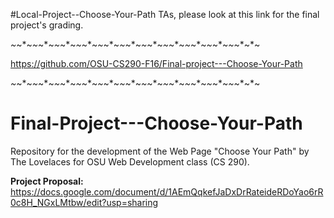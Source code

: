 #Local-Project--Choose-Your-Path
TAs, please look at this link for the final project's grading.

*~*~*~*~*~*~*~*~*~*~*~*~*~*~*~*~*~*~*~*~*~*~*~*~*~*~*~*~*~*~*~*~*~*~

https://github.com/OSU-CS290-F16/Final-project---Choose-Your-Path

*~*~*~*~*~*~*~*~*~*~*~*~*~*~*~*~*~*~*~*~*~*~*~*~*~*~*~*~*~*~*~*~*~*~



# Final-Project---Choose-Your-Path
Repository for the development of the Web Page "Choose Your Path"
by The Lovelaces for OSU Web Development class (CS 290).

**Project Proposal:** https://docs.google.com/document/d/1AEmQqkefJaDxDrRateideRDoYao6rR0c8H_NGxLMtbw/edit?usp=sharing
